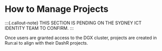 # How to Manage Projects
:::{.callout-note}
THIS SECTION IS PENDING ON THE SYDNEY ICT IDENTITY TEAM TO CONFIRM.
:::

Once users are granted access to the DGX cluster, projects are created in Run:ai to align with their DashR projects.